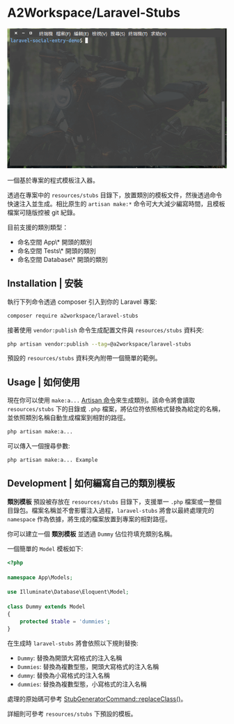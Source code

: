 # A2Workspace/Laravel-Stubs

<p align="center"><img src="/.github/animation.gif" alt="Laravel-Stubs demo"></p>

一個基於專案的程式模板注入器。

透過在專案中的 `resources/stubs` 目錄下，放置類別的模板文件，然後透過命令快速注入並生成。相比原生的 `artisan make:*` 命令可大大減少編寫時間，且模板檔案可隨版控被 git 紀錄。

目前支援的類別類型：

-   命名空間 App\\\* 開頭的類別
-   命名空間 Tests\\\* 開頭的類別
-   命名空間 Database\\\* 開頭的類別

## Installation | 安裝

執行下列命令透過 composer 引入到你的 Laravel 專案:

```bash
composer require a2workspace/laravel-stubs
```

接著使用 `vendor:publish` 命令生成配置文件與 `resources/stubs` 資料夾:

```bash
php artisan vendor:publish --tag=@a2workspace/laravel-stubs
```

預設的 `resources/stubs` 資料夾內附帶一個簡單的範例。

## Usage | 如何使用

現在你可以使用 `make:a...` [Artisan 命令](https://laravel.com/docs/9.x/artisan)來生成類別。該命令將會讀取 `resources/stubs` 下的目錄或 `.php` 檔案，將佔位符依照格式替換為給定的名稱，並依照類別名稱自動生成檔案到相對的路徑。

```bash
php artisan make:a...
```

可以傳入一個搜尋參數:

```bash
php artisan make:a... Example
```

## Development | 如何編寫自己的類別模板

**類別模板** 預設被存放在 `resources/stubs` 目錄下，支援單一 `.php` 檔案或一整個目錄包。檔案名稱並不會影響注入過程，`laravel-stubs` 將會以最終處理完的 `namespace` 作為依據，將生成的檔案放置到專案的相對路徑。

你可以建立一個 **類別模板** 並透過 `Dummy` 佔位符填充類別名稱。

一個簡單的 `Model` 模板如下:

```php
<?php

namespace App\Models;

use Illuminate\Database\Eloquent\Model;

class Dummy extends Model
{
    protected $table = 'dummies';
}
```

在生成時 `laravel-stubs` 將會依照以下規則替換:

- `Dummy`: 替換為開頭大寫格式的注入名稱
- `Dummies`: 替換為複數型態，開頭大寫格式的注入名稱
- `dummy`: 替換為小寫格式的注入名稱
- `dummies`: 替換為複數型態，小寫格式的注入名稱

處理的原始碼可參考 [StubGeneratorCommand::replaceClass()](https://github.com/A2Workspace/laravel-stubs/blob/1.0.0/src/Commands/StubGeneratorCommand.php#L258)。

詳細則可參考 `resources/stubs` 下預設的模板。
